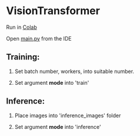 # VisionTransformer

Run in [Colab](https://colab.research.google.com/drive/1FsYaL9ZRm5cI-YNnN_vjPqWi7jBjT1vg?usp=sharing)

Open [main.py](https://github.com/nadeny/VisionTransformer/blob/main/main.py) from the IDE

## Training:
1. Set batch number, workers, into suitable number. 

2. Set argument **mode** into 'train'

## Inference:
1. Place images into 'inference_images' folder

2. Set argument **mode**  into 'inference'
